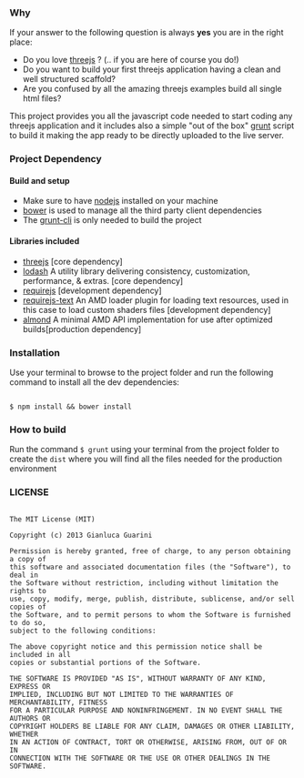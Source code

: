 ### Why

If your answer to the following question is always __yes__ you are in the right place:

- Do you love [threejs](http://threejs.org/) ? (.. if you are here of course you do!)
- Do you want to build your first threejs application having a clean and well structured scaffold? 
- Are you confused by all the amazing threejs examples build all single html files?

This project provides you all the javascript code needed to start coding any threejs application and it includes also a simple "out of the box" [grunt](http://gruntjs.com/) script to build it making the app ready to be directly uploaded to the live server.

### Project Dependency

#### Build and setup

- Make sure to have [nodejs](http://nodejs.org/) installed on your machine
- [bower](http://bower.io/) is used to manage all the third party client dependencies
- The [grunt-cli](https://github.com/gruntjs/grunt-cli) is only needed to build the project

#### Libraries included

- [threejs](http://threejs.org/) [core dependency]
- [lodash](http://lodash.com/) A utility library delivering consistency, customization, performance, & extras. [core dependency]
- [requirejs](http://requirejs.org/) [development dependency]
- [requirejs-text](https://github.com/requirejs/text) An AMD loader plugin for loading text resources, used in this case to load custom shaders files [development dependency]
- [almond](https://github.com/jrburke/almond) A minimal AMD API implementation for use after optimized builds[production dependency]

### Installation

Use your terminal to browse to the project folder and run the following command to install all the dev dependencies:

```

$ npm install && bower install

```

### How to build

Run the command `$ grunt` using your terminal from the project folder to create the ``dist`` where you will find all the files needed for the production environment

### LICENSE

```

The MIT License (MIT)

Copyright (c) 2013 Gianluca Guarini

Permission is hereby granted, free of charge, to any person obtaining a copy of
this software and associated documentation files (the "Software"), to deal in
the Software without restriction, including without limitation the rights to
use, copy, modify, merge, publish, distribute, sublicense, and/or sell copies of
the Software, and to permit persons to whom the Software is furnished to do so,
subject to the following conditions:

The above copyright notice and this permission notice shall be included in all
copies or substantial portions of the Software.

THE SOFTWARE IS PROVIDED "AS IS", WITHOUT WARRANTY OF ANY KIND, EXPRESS OR
IMPLIED, INCLUDING BUT NOT LIMITED TO THE WARRANTIES OF MERCHANTABILITY, FITNESS
FOR A PARTICULAR PURPOSE AND NONINFRINGEMENT. IN NO EVENT SHALL THE AUTHORS OR
COPYRIGHT HOLDERS BE LIABLE FOR ANY CLAIM, DAMAGES OR OTHER LIABILITY, WHETHER
IN AN ACTION OF CONTRACT, TORT OR OTHERWISE, ARISING FROM, OUT OF OR IN
CONNECTION WITH THE SOFTWARE OR THE USE OR OTHER DEALINGS IN THE SOFTWARE.

```

